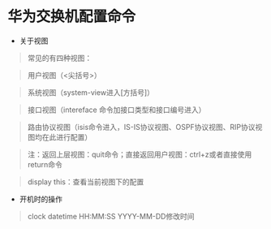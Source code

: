 # 华为交换机配置命令
* 关于视图
> 常见的有四种视图：

> 用户视图（<尖括号>）

> 系统视图（system-view进入[方括号]）

> 接口视图（intereface 命令加接口类型和接口编号进入）

> 路由协议视图（isis命令进入，IS-IS协议视图、OSPF协议视图、RIP协议视图均在此进行配置）

> 注：返回上层视图：quit命令；直接返回用户视图：ctrl+z或者直接使用return命令

> display this：查看当前视图下的配置
* 开机时的操作
> clock datetime HH:MM:SS YYYY-MM-DD修改时间
